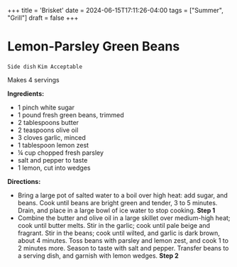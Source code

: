 +++
title = 'Brisket'
date = 2024-06-15T17:11:26-04:00
tags = ["Summer", "Grill"]
draft = false
+++
# Lemon-Parsley Green Beans

`Side dish` `Kim Acceptable`

Makes 4 servings

**Ingredients:**

- 1 pinch white sugar 
- 1 pound fresh green beans, trimmed 
- 2 tablespoons butter 
- 2 teaspoons olive oil 
- 3 cloves garlic, minced 
- 1 tablespoon lemon zest 
- ¼ cup chopped fresh parsley 
- salt and pepper to taste 
- 1 lemon, cut into wedges

**Directions:**

- Bring a large pot of salted water to a boil over high heat: add sugar, and beans. Cook until beans are bright green and tender, 3 to 5 minutes. Drain, and place in a large bowl of ice water to stop cooking.
    **Step 1**
- Combine the butter and olive oil in a large skillet over medium-high heat; cook until butter melts. Stir in the garlic; cook until pale beige and fragrant. Stir in the beans; cook until wilted, and garlic is dark brown, about 4 minutes. Toss beans with parsley and lemon zest, and cook 1 to 2 minutes more. Season to taste with salt and pepper. Transfer beans to a serving dish, and garnish with lemon wedges.
    **Step 2**
